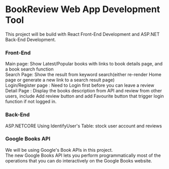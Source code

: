 # BookReview Web App Development Tool

This project will be build with React Front-End Development and ASP.NET Back-End Development.

### Front-End
Main page: Show Latest/Popular books with links to book details page, and a book search function<br>
Search Page: Show the result from keyword search(either re-render Home page or generate a new link to a search result page)<br>
Login/Register page : Need to Login first before you can leave a review<br>
Detail Page : Display the books description from API and review from other users, include Add review button and add Favourite button that trigger login function if not logged in.

### Back-End
ASP.NETCORE Using IdentifyUser's Table: stock user account and reviews

### Google Books API
We will be using Google's Book APIs in this project.<br>
The new Google Books API lets you perform programmatically most of the operations that you can do interactively on the Google Books website.
